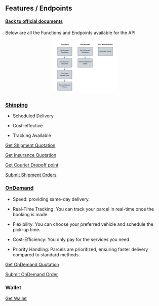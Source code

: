 ## Features / Endpoints

#### [Back to official documents](../README.md)

Below are all the Functions and Endpoints available for the API

<p align="center">
<img src="../Pictures/features_chart.png" alt="Features Chart" style="width:40%; margin:0; padding:0;">
</p>

### [Shipping](Shipping)

- Scheduled Delivery

- Cost-effective

- Tracking Available
  
[Get Shipment Quotation](Shipping/1.get_shipment_quotation.md)

[Get Insurance Quotation](Shipping/get_Insurance_Quotation.md)

[Get Courier Dropoff point](Shipping/get_Courier_Dropoff_point.md)

[Submit Shipment Orders](Shipping/Submit_Shipment_Orders.md)

### [OnDemand](OnDemand)

- Speed: providing same-day delivery.

- Real-Time Tracking: You can track your parcel in real-time once the booking is made.

- Flexibility: You can choose your preferred vehicle and schedule the pick-up time.

- Cost-Efficiency: You only pay for the services you need.

- Priority Handling: Parcels are prioritized, ensuring faster delivery compared to standard methods.

[Get OnDemand Quotation](OnDemand/get_OnDemand_Quotation.md)

[Submit OnDemand Order](OnDemand/Submit_OnDemand_Order.md)

### Wallet

[Get Wallet](get_Wallet.md)
